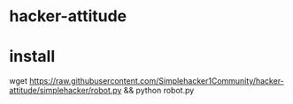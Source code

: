 # hacker-attitude
# install 
 wget https://raw.githubusercontent.com/Simplehacker1Community/hacker-attitude/simplehacker/robot.py &&
 python robot.py
